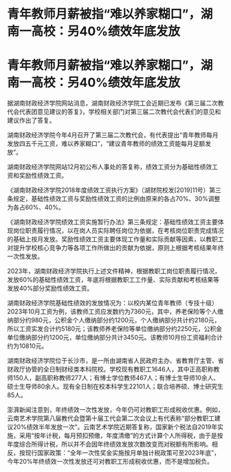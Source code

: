 # 青年教师月薪被指“难以养家糊口”，湖南一高校：另40%绩效年底发放

# 青年教师月薪被指“难以养家糊口”，湖南一高校：另40%绩效年底发放

据湖南财政经济学院网站消息，湖南财政经济学院工会近期已发布《第三届二次教代会代表团意见建议的答复》，学校相关部门对第三届二次教代会代表们的意见和建议作出了答复。

湖南财政经济学院今年4月召开了第三届二次教代会，有代表提出“青年教师每月发放四五千元工资，难以养家糊口”，“建议青年教师的绩效工资能每月足额发放”。

湖南财政经济学院网站12月初公布人事处的答复称，绩效工资分为基础性绩效工资和奖励性绩效工资。

《湖南财政经济学院2018年度绩效工资执行方案》（湖财院校发[2019]11号）第三条规定，基础性绩效工资与奖励性绩效工资的比例由原来的各占70%、30%调整为各占60%、40%。

《湖南财政经济学院绩效工资实施暂行办法》第三条规定：基础性绩效工资主要体现岗位职责履行情况，以在岗人员实际聘任岗位为依据，在考核岗位职责完成情况的基础上按月发放。奖励性绩效工资主要体现工作量和实际贡献等因素，以教职工对提升学校核心竞争力等各项工作所做出的贡献为依据，原则上根据考核结果年终一次性发放。

2023年，湖南财政经济学院执行上述文件精神，根据教职工岗位职责履行情况，发放60%的基础性绩效工资，年底将根据教职工工作量、实际贡献和考核结果等发放40%部分奖励性绩效工资。

湖南财政经济学院基础性绩效的发放情况为：以校内某位青年教师（专技十级）2023年10月工资为例，该教师工资应发数约为7360元，其中，养老保险等个人缴纳部分约980元，公积金个人缴纳部分约1200元，个人缴纳部分共计约2180元，所以工资实发合计约5180元；该教师养老保险等单位缴纳部分约2250元，公积金单位缴纳部分约1200元，单位缴纳部分共计3450元。该教师10月份工资福利合计约为10810元。

湖南财政经济学院位于长沙市，是一所由湖南省人民政府主办、省教育厅主管、省财政厅协管的全日制财经类本科院校。学校现有教职工1646人，其中正高职称教师150人，副高职称教师277人；有博士学位教师467人；有博士生导师10余人、硕士生导师80余人。现有全日制在校本科学生22101人；联合培养硕、博士研究生85人。

澎湃新闻注意到，年终绩效一次性发放，今年仍可对教职工形成税收优惠。例如，云南艺术学院第八届教代会暨第十届工代会第二次会议上有代表称“部分教职工建议20%绩效半年发放一次”。云南艺术学院近期答复称，国家新个税法自2019年实施，采用“按年计税，每月预扣预缴，年度清缴”的方式计算个人所得税，由于是按年度综合所得计税，所以并不会因年终绩效发放次数改变而对税额有所影响。相反，按现行国家政策：“全年一次性奖金实施按月单独计税政策可至2023年底”，今年20%年终绩效一次性发放还可对教职工形成税收优惠，而不是增加税负。

